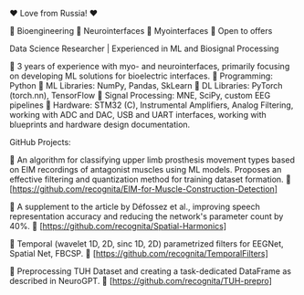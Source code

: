 ❤️ Love from Russia! ❤️

🔬 Bioengineering
🧠 Neurointerfaces
💪 Myointerfaces
📩 Open to offers

Data Science Researcher | Experienced in ML and Biosignal Processing

🔹 3 years of experience with myo- and neurointerfaces, primarily focusing on developing ML solutions for bioelectric interfaces.
🔹 Programming: Python
🔹 ML Libraries: NumPy, Pandas, SkLearn
🔹 DL Libraries: PyTorch (torch.nn), TensorFlow
🔹 Signal Processing: MNE, SciPy, custom EEG pipelines
🔹 Hardware: STM32 (C), Instrumental Amplifiers, Analog Filtering, working with ADC and DAC, USB and UART interfaces, working with blueprints and hardware design documentation.

GitHub Projects:

💪 An algorithm for classifying upper limb prosthesis movement types based on EIM recordings of antagonist muscles using ML models. Proposes an effective filtering and quantization method for training dataset formation.
🔗 [https://github.com/recognita/EIM-for-Muscle-Construction-Detection]

🧠 A supplement to the article by Défossez et al., improving speech representation accuracy and reducing the network's parameter count by 40%.
🔗 [https://github.com/recognita/Spatial-Harmonics]

🧠 Temporal (wavelet 1D, 2D, sinc 1D, 2D) parametrized filters for EEGNet, Spatial Net, FBCSP.
🔗 [https://github.com/recognita/TemporalFilters]

🧠 Preprocessing TUH Dataset and creating a task-dedicated DataFrame as described in NeuroGPT.
🔗 [https://github.com/recognita/TUH-prepro]
